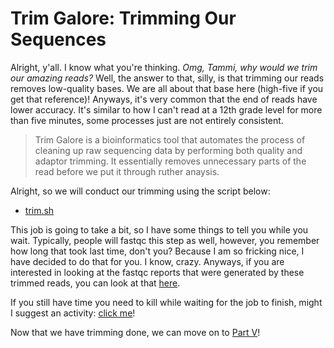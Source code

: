 # Trim Galore: Trimming Our Sequences
Alright, y'all. I know what you're thinking. _Omg, Tammi, why would we trim our amazing reads?_ Well, the answer to that, silly, is that trimming our reads removes low-quality bases. We are all about that base here (high-five if you get that reference)! Anyways, it's very common that the end of reads have lower accuracy. It's similar to how I can't read at a 12th grade level for more than five minutes, some processes just are not entirely consistent.
> Trim Galore is a bioinformatics tool that automates the process of cleaning up raw sequencing data by performing both quality and adaptor trimming. It essentially removes unnecessary parts of the read before we put it through ruther anaysis.

Alright, so we will conduct our trimming using the script below:
* [trim.sh](https://github.com/jtm077/Pressure-Project/blob/main/RNA-Seq%20Tutorial/scripts/trim.sh)

This job is going to take a bit, so I have some things to tell you while you wait. Typically, people will fastqc this step as well, however, you remember how long that took last time, don't you? Because I am so fricking nice, I have decided to do that for you. I know, crazy. Anyways, if you are interested in looking at the fastqc reports that were generated by these trimmed reads, you can look at that [here]().

If you still have time you need to kill while waiting for the job to finish, might I suggest an activity: [click me](https://papas-freezeria.io/)!

Now that we have trimming done, we can move on to [Part V](https://github.com/jtm077/Pressure-Project/blob/main/RNA-Seq%20Tutorial/Part%20V.md)! 